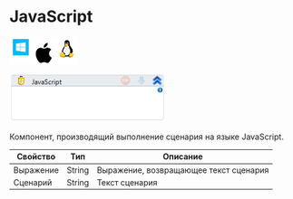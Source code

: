 # JavaScript

![](<../../../.gitbook/assets/image (100) (1) (1) (1) (1) (1) (1) (1) (2) (340).png>)

![](<../../../.gitbook/assets/image (31).png>)

Компонент, производящий выполнение сценария на языке JavaScript.

| Свойство  | Тип    | Описание                               |
| --------- | ------ | -------------------------------------- |
| Выражение | String | Выражение, возвращающее текст сценария |
| Сценарий  | String | Текст сценария                         |
